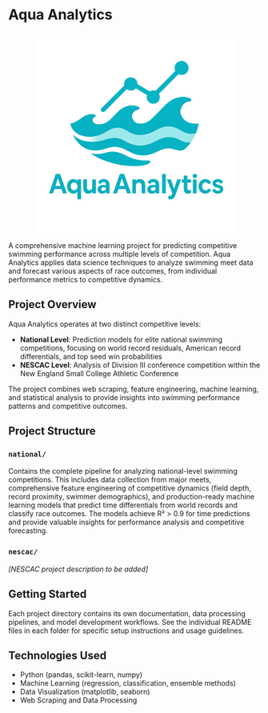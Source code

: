 # Aqua Analytics

<p align="center">
  <img src="docs/Aqua-Logo.png" alt="Aqua Logo" width="400"/>
</p>

A comprehensive machine learning project for predicting competitive swimming performance across multiple levels of competition. Aqua Analytics applies data science techniques to analyze swimming meet data and forecast various aspects of race outcomes, from individual performance metrics to competitive dynamics.

## Project Overview

Aqua Analytics operates at two distinct competitive levels:

- **National Level**: Prediction models for elite national swimming competitions, focusing on world record residuals, American record differentials, and top seed win probabilities
- **NESCAC Level**: Analysis of Division III conference competition within the New England Small College Athletic Conference

The project combines web scraping, feature engineering, machine learning, and statistical analysis to provide insights into swimming performance patterns and competitive outcomes.

## Project Structure

### `national/`
Contains the complete pipeline for analyzing national-level swimming competitions. This includes data collection from major meets, comprehensive feature engineering of competitive dynamics (field depth, record proximity, swimmer demographics), and production-ready machine learning models that predict time differentials from world records and classify race outcomes. The models achieve R² > 0.9 for time predictions and provide valuable insights for performance analysis and competitive forecasting.

### `nescac/`
*[NESCAC project description to be added]*

## Getting Started

Each project directory contains its own documentation, data processing pipelines, and model development workflows. See the individual README files in each folder for specific setup instructions and usage guidelines.

## Technologies Used

- Python (pandas, scikit-learn, numpy)
- Machine Learning (regression, classification, ensemble methods)
- Data Visualization (matplotlib, seaborn)
- Web Scraping and Data Processing